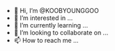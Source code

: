 - 👋 Hi, I’m @KOOBYOUNGGOO
- 👀 I’m interested in ...
- 🌱 I’m currently learning ...
- 💞️ I’m looking to collaborate on ...
- 📫 How to reach me ...

<!---
KOOBYOUNGGOO/KOOBYOUNGGOO is a ✨ special ✨ repository because its `README.md` (this file) appears on your GitHub profile.
You can click the Preview link to take a look at your changes.
--->
